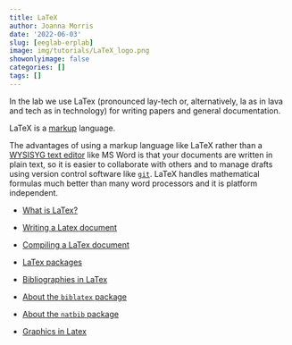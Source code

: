 ```yaml
---
title: LaTeX
author: Joanna Morris
date: '2022-06-03'
slug: [eeglab-erplab]
image: img/tutorials/LaTeX_logo.png
showonlyimage: false
categories: []
tags: []
---
```


In the lab we use LaTex (pronounced lay-tech or, alternatively, la as in lava and tech as in technology) for writing papers and general documentation. 

<!--more-->

LaTeX is a [markup](https://en.wikipedia.org/wiki/Markup_language) language.  

The advantages of using a markup language like LaTeX rather than a [WYSISYG text editor](https://en.wikipedia.org/wiki/WYSIWYG) like MS Word is that your documents are written in plain text, so it is easier to collaborate with others and to manage drafts using version control software like [`git`](https://www.morrislabpc.org/tutorials/git-tutorial/). LaTeX handles mathematical formulas much better than many word processors and it is platform independent.

- [What is LaTex?](https://guides.lib.wayne.edu/latex/home)

- [Writing a Latex document](https://guides.lib.wayne.edu/latex/write)

- [Compiling a LaTex document](https://guides.lib.wayne.edu/latex/write)

- [LaTex packages](https://guides.lib.wayne.edu/latex/packages)

- [Bibliographies in LaTex](https://www.andy-roberts.net/latex/bibliographies/)

- [About the `biblatex` package](https://www.overleaf.com/learn/latex/Articles/Getting_started_with_BibLaTeX)

- [About the `natbib` package](http://merkel.texture.rocks/Latex/natbib.php)

- [Graphics in Latex](https://www.reed.edu/it/help/LaTeX/Graphics.html)
